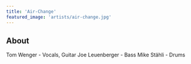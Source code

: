 ```yaml
---
title: 'Air-Change'
featured_image: 'artists/air-change.jpg'
---
```


## About

Tom Wenger - Vocals, Guitar
Joe Leuenberger - Bass
Mike Stähli - Drums

